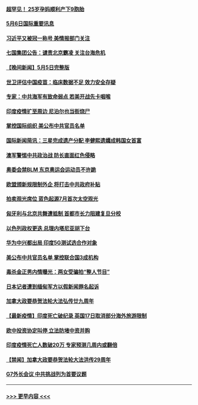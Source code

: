 #### [超罕见！ 25岁孕妈顺利产下9胞胎](../pages/prog202/a103111915.md?t=05062101) 
#### [5月6日国际重要讯息](../pages/prog202/a103111965.md?t=05062101) 
#### [习近平又被冠一称号 美情报部门关注](../pages/prog202/a103111921.md?t=05062101) 
#### [七国集团公告：谴责北京霸凌 关注台海危机](../pages/prog202/a103111840.md?t=05062101) 
#### [【晚间新闻】5月5日完整版](../pages/prog202/a103111782.md?t=05062101) 
#### [世卫评估中国疫苗：临床数据不足 效力安全存疑](../pages/prog202/a103111836.md?t=05062101) 
#### [专家：中共海军有致命弱点 若美开战先卡咽喉](../pages/prog202/a103111807.md?t=05062101) 
#### [印度疫情扩至周边 尼泊尔也当街烧尸](../pages/prog202/a103111613.md?t=05062101) 
#### [掌控国际组织 美公布中共官员名单](../pages/prog202/a103111427.md?t=05062101) 
#### [国际新闻简讯：三星完成遗产分配 李健熙遗孀成韩国女首富](../pages/prog202/a103110795.md?t=05062101) 
#### [澳军警惕中共政治战 防长直面红色侵略](../pages/prog202/a103110789.md?t=05062101) 
#### [奥委会禁BLM 东京奥运会运动员不许跪](../pages/prog202/a103111617.md?t=05062101) 
#### [欧盟颁新规限制外企 将打击中共政府补贴](../pages/prog202/a103111623.md?t=05062101) 
#### [拍卖观光席位 蓝色起源7月首次太空观光](../pages/prog202/a103111625.md?t=05062101) 
#### [匈牙利与北京共舞遭抵制 首都市长力阻建复旦分校](../pages/prog202/a103111584.md?t=05062101) 
#### [以色列政权更迭 总理内塔尼亚胡下台](../pages/prog202/a103111621.md?t=05062101) 
#### [华为中兴都出局 印度5G测试选合作对象](../pages/prog202/a103111599.md?t=05062101) 
#### [美公布中共官员名单 掌控联合国3成机构](../pages/prog202/a103111472.md?t=05062101) 
#### [毒杀金正男内情曝光：两女受骗拍“整人节目”](../pages/prog202/a103111548.md?t=05062101) 
#### [日本记者遭到缅甸军方以假新闻罪名起诉](../pages/prog202/a103111559.md?t=05062101) 
#### [加拿大政要恭贺法轮大法弘传廿九周年](../pages/prog202/a103111441.md?t=05062101) 
#### [【最新疫情】印度死亡破纪录 英国17日取消部分海外旅游限制](../pages/prog202/a103111432.md?t=05062101) 
#### [欧中投资协定叫停 立法防堵中资并购](../pages/prog202/a103111424.md?t=05062101) 
#### [印度疫情死亡人数破20万 专家预测几周内或翻倍](../pages/prog202/a103111325.md?t=05062101) 
#### [【禁闻】加拿大政要恭贺法轮大法洪传29周年](../pages/prog202/a103111416.md?t=05062101) 
#### [G7外长会议 中共挑战列为首要议题](../pages/prog202/a103111396.md?t=05062101) 

----
#### [ >>> 更早内容 <<< ](../indexes/prog202-earlier.md)
